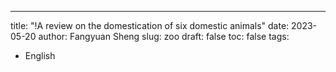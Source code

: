 ---
title: "!A review on the domestication of six domestic animals"
date: 2023-05-20
author: Fangyuan Sheng
slug: zoo
draft: false
toc: false
tags:
  - English
